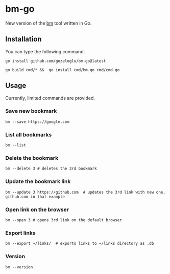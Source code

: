 # bm-go

New version of the [bm](https://github.com/gozeloglu/bm) tool written in Go.

## Installation

You can type the following command.

```shell
go install github.com/gozeloglu/bm-go@latest
```

```shell
go build cmd/* &&  go install cmd/bm.go cmd/cmd.go
```

## Usage

Currently, limited commands are provided.

### Save new bookmark

```shell
bm --save https://google.com
```

### List all bookmarks

```shell
bm --list
```

### Delete the bookmark

```shell
bm --delete 3 # deletes the 3rd bookmark
```

### Update the bookmark link

```shell
bm --update 3 https://github.com  # updates the 3rd link with new one, github.com in that example
```

### Open link on the browser

```shell
bm --open 3 # opens 3rd link on the default browser
```

### Export links

```shell
bm --export ~/links/  # exports links to ~/links directory as .db 
```

### Version

```shell
bm --version
```